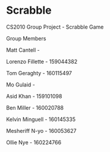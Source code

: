 # Scrabble
CS2010 Group Project - Scrabble Game

Group Members

  Matt Cantell - 
  
  Lorenzo Fillette - 159044382
  
  Tom Geraghty - 160115497
  
  Mo Gulaid - 
  
  Asid Khan - 159101098
  
  Ben Miller - 160020788
  
  Kelvin Minguell - 160145335
  
  Mesheriff N-yo - 160053627
  
  Ollie Nye - 160224766
